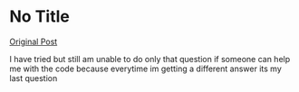 # No Title

[Original Post](https://discourse.onlinedegree.iitm.ac.in/t/161083/55)

<p>I have tried but still am unable to do only that question if someone can help me with the code because everytime im getting a different answer its my last question</p>